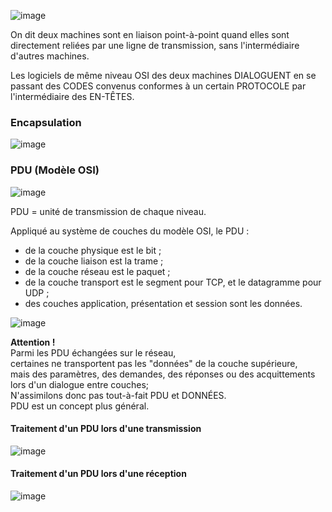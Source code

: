 ![image](https://user-images.githubusercontent.com/83721477/193522620-c422aba3-ba33-4cc9-b552-8ad78e2c820c.png)

On dit deux machines sont en liaison point-à-point
quand elles sont directement reliées par une ligne de transmission,
sans l'intermédiaire d'autres machines.

Les logiciels de même niveau OSI des deux machines DIALOGUENT
en se passant des CODES convenus conformes à un certain PROTOCOLE
par l'intermédiaire des EN-TÊTES.

### Encapsulation
![image](https://user-images.githubusercontent.com/83721477/193523187-d003504a-69eb-4c0b-83b5-8e33b2851621.png)

### PDU (Modèle OSI)

![image](https://user-images.githubusercontent.com/83721477/193533149-d7fbf0ad-a9c2-4929-99ea-8fa75e90b5d7.png)

PDU = unité de transmission de chaque niveau. <br>

Appliqué au système de couches du modèle OSI, le PDU :

* de la couche physique est le bit ;
* de la couche liaison est la trame ;
* de la couche réseau est le paquet ;
* de la couche transport est le segment pour TCP, et le datagramme pour UDP ;
* des couches application, présentation et session sont les données.

![image](https://user-images.githubusercontent.com/83721477/193523637-556dd7b7-8bb3-4ac0-8129-af8d9c423c2a.png)

**Attention !**<br>
Parmi les PDU échangées sur le réseau,<br>
certaines ne transportent pas les "données" de la couche supérieure,<br>
mais des paramètres, des demandes, des réponses ou des acquittements lors d'un dialogue entre couches;<br>
N'assimilons donc pas tout-à-fait PDU et DONNÉES.<br>
PDU est un concept plus général.<br>

#### Traitement d'un PDU lors d'une transmission

![image](https://user-images.githubusercontent.com/83721477/193533984-9464d498-118c-49e8-926e-8c2967a68b32.png)

#### Traitement d'un PDU lors d'une réception

![image](https://user-images.githubusercontent.com/83721477/193534025-f3a90cd0-75b1-468d-a3a9-f8878225e911.png)
